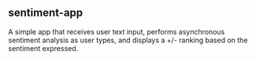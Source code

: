 ## sentiment-app

A simple app that receives user text input, performs asynchronous sentiment analysis as user types, and displays a +/- ranking based on the sentiment expressed.
